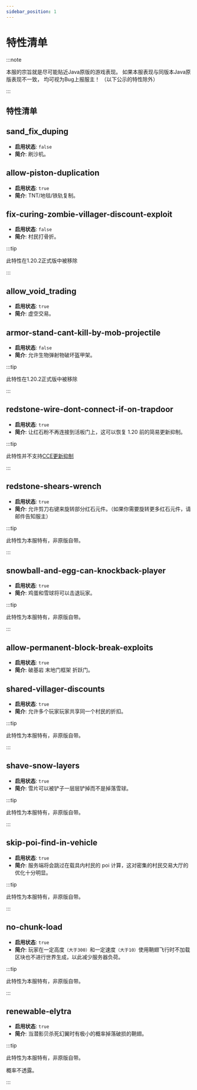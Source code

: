 ```yaml
---
sidebar_position: 1
---
```


# 特性清单

:::note

本服的宗旨就是尽可能贴近Java原版的游戏表现。
如果本服表现与同版本Java原版表现不一致，
均可视为Bug上报服主！
（以下公示的特性除外）

:::

## 特性清单

## sand_fix_duping

- **启用状态**: `false`
- **简介**: 刷沙机。

## allow-piston-duplication

- **启用状态**: `true`
- **简介**: TNT/地毯/铁轨复制。

## fix-curing-zombie-villager-discount-exploit

- **启用状态**: `false`
- **简介**: 村民打骨折。

:::tip

此特性在1.20.2正式版中被移除

:::

## allow_void_trading

- **启用状态**: `true`
- **简介**: 虚空交易。

## armor-stand-cant-kill-by-mob-projectile

- **启用状态**: `false`
- **简介**: 允许生物弹射物破坏盔甲架。

:::tip

此特性在1.20.2正式版中被移除

:::

## redstone-wire-dont-connect-if-on-trapdoor

- **启用状态**: `true`
- **简介**: 让红石粉不再连接到活板门上，这可以恢复 1.20 前的简易更新抑制。

:::tip

此特性并不支持[CCE更新抑制](https://www.bilibili.com/read/cv24323749/?spm_id_from=333.999.0.0)

:::

## redstone-shears-wrench

- **启用状态**: `true`
- **简介**: 允许剪刀右键来旋转部分红石元件。（如果你需要旋转更多红石元件，请邮件告知服主）

:::tip

此特性为本服特有，非原版自带。

:::

## snowball-and-egg-can-knockback-player

- **启用状态**: `true`
- **简介**: 鸡蛋和雪球将可以击退玩家。

:::tip

此特性为本服特有，非原版自带。

:::

## allow-permanent-block-break-exploits

- **启用状态**: `true`
- **简介**: 破基岩 末地门框架 折跃门。

## shared-villager-discounts

- **启用状态**: `true`
- **简介**: 允许多个玩家玩家共享同一个村民的折扣。

:::tip

此特性为本服特有，非原版自带。

:::

## shave-snow-layers

- **启用状态**: `true`
- **简介**: 雪片可以被铲子一层层铲掉而不是掉落雪球。

:::tip

此特性为本服特有，非原版自带。

:::

## skip-poi-find-in-vehicle

- **启用状态**: `true`
- **简介**: 服务端将会跳过在载具内村民的 poi 计算，这对密集的村民交易大厅的优化十分明显。

:::tip

此特性为本服特有，非原版自带。

:::

## no-chunk-load

- **启用状态**: `true`
- **简介**: 玩家在一定高度`（大于300）`和一定速度`（大于10）`使用鞘翅飞行时不加载区块也不进行世界生成，以此减少服务器负荷。

:::tip

此特性为本服特有，非原版自带。

:::

## renewable-elytra

- **启用状态**: `true`
- **简介**: 当潜影贝杀死幻翼时有极小的概率掉落破损的鞘翅。

:::tip

此特性为本服特有，非原版自带。

概率不透露。

:::
